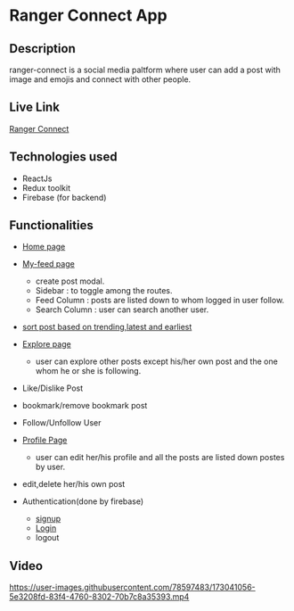 # Ranger Connect App

 ## Description
 
 ranger-connect is a social media paltform where user can add a post with image and emojis and connect with other people.
 
 ## Live Link
 [Ranger Connect](https://ranger-connect.netlify.app/)

 ## Technologies used

* ReactJs
* Redux toolkit
* Firebase (for backend)

 ## Functionalities 

* [Home page](https://ranger-connect.netlify.app/)

* [My-feed page](https://ranger-connect.netlify.app/my-feed)
     * create post modal.
     * Sidebar : to toggle among the routes.
     * Feed Column : posts are listed down to whom logged in user follow.
     * Search Column : user can search another user.
 
* [sort post based on trending,latest and earliest](https://ranger-connect.netlify.app/my-feed)

* [Explore page](https://ranger-connect.netlify.app/explore) 
   * user can explore other posts except his/her own post and the one whom he or she is following.

* Like/Dislike Post

* bookmark/remove bookmark post

* Follow/Unfollow User

* [Profile Page](https://ranger-connect.netlify.app/profile/CDEO3PC87QhdmlcYvW7jn98SYh42) 
   * user can edit her/his profile and all the posts are listed down postes by user.
   
* edit,delete her/his own post

* Authentication(done by firebase)
    * [signup](https://ranger-connect.netlify.app/sign-up)
    * [Login](https://ranger-connect.netlify.app/login)
    * logout 
   
## Video
https://user-images.githubusercontent.com/78597483/173041056-5e3208fd-83f4-4760-8302-70b7c8a35393.mp4


